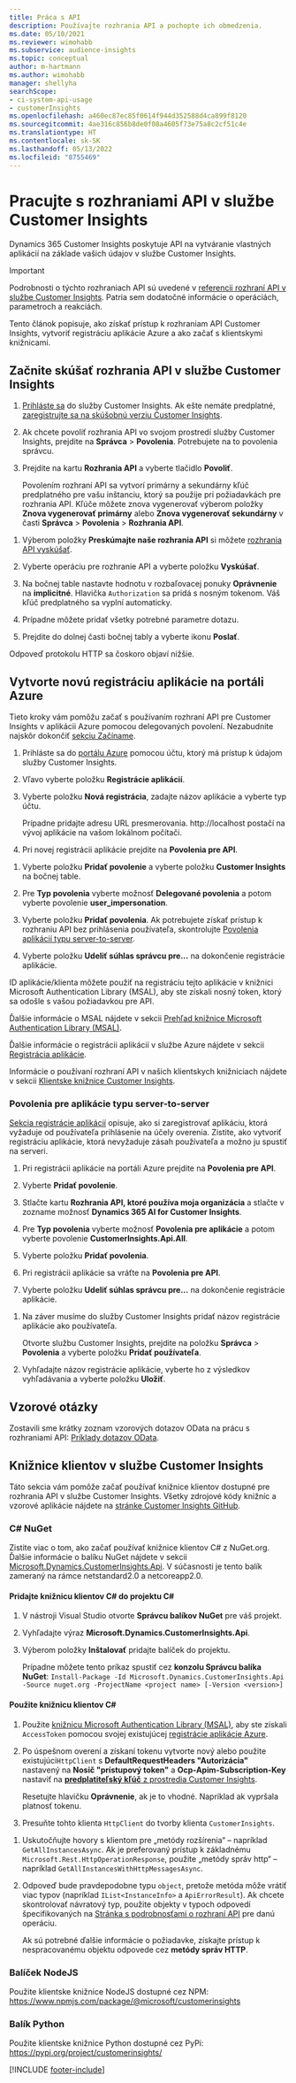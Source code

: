 ```yaml
---
title: Práca s API
description: Používajte rozhrania API a pochopte ich obmedzenia.
ms.date: 05/10/2021
ms.reviewer: wimohabb
ms.subservice: audience-insights
ms.topic: conceptual
author: m-hartmann
ms.author: wimohabb
manager: shellyha
searchScope:
- ci-system-api-usage
- customerInsights
ms.openlocfilehash: a460ec87ec85f0614f944d352588d4ca899f8120
ms.sourcegitcommit: 4ae316c856b8de0f08a4605f73e75a8c2cf51c4e
ms.translationtype: HT
ms.contentlocale: sk-SK
ms.lasthandoff: 05/13/2022
ms.locfileid: "8755469"
---
```

# <a name="work-with-customer-insights-apis"></a>Pracujte s rozhraniami API v službe Customer Insights

Dynamics 365 Customer Insights poskytuje API na vytváranie vlastných aplikácií na základe vašich údajov v službe Customer Insights.

> [!IMPORTANT]
> Podrobnosti o týchto rozhraniach API sú uvedené v [referencii rozhraní API v službe Customer Insights](https://developer.ci.ai.dynamics.com/api-details#api=CustomerInsights). Patria sem dodatočné informácie o operáciách, parametroch a reakciách.

Tento článok popisuje, ako získať prístup k rozhraniam API Customer Insights, vytvoriť registráciu aplikácie Azure a ako začať s klientskymi knižnicami.

## <a name="get-started-trying-the-customer-insights-apis"></a>Začnite skúšať rozhrania API v službe Customer Insights

1. [Prihláste sa](https://home.ci.ai.dynamics.com) do služby Customer Insights. Ak ešte nemáte predplatné, [zaregistrujte sa na skúšobnú verziu Customer Insights](https://aka.ms/tryci).

1. Ak chcete povoliť rozhrania API vo svojom prostredí služby Customer Insights, prejdite na **Správca** > **Povolenia**. Potrebujete na to povolenia správcu.

1. Prejdite na kartu **Rozhrania API** a vyberte tlačidlo **Povoliť**.    
 
   Povolením rozhraní API sa vytvorí primárny a sekundárny kľúč predplatného pre vašu inštanciu, ktorý sa použije pri požiadavkách pre rozhrania API. Kľúče môžete znova vygenerovať výberom položky **Znova vygenerovať primárny** alebo **Znova vygenerovať sekundárny** v časti **Správca** > **Povolenia** > **Rozhrania API**.

<!--  :::image type="content" source="media/enable-apis.gif" alt-text="Enable Customer Insights APIs."::: -->

1. Výberom položky **Preskúmajte naše rozhrania API** si môžete [rozhrania API vyskúšať](https://developer.ci.ai.dynamics.com/api-details#api=CustomerInsights&operation=Get-all-instances).

1. Vyberte operáciu pre rozhranie API a vyberte položku **Vyskúšať**.

1. Na bočnej table nastavte hodnotu v rozbaľovacej ponuky **Oprávnenie** na **implicitné**. Hlavička `Authorization` sa pridá s nosným tokenom. Váš kľúč predplatného sa vyplní automaticky.
  
1. Prípadne môžete pridať všetky potrebné parametre dotazu.

1. Prejdite do dolnej časti bočnej tably a vyberte ikonu **Poslať**.

Odpoveď protokolu HTTP sa čoskoro objaví nižšie.

<!--   :::image type="content" source="media/try-apis.gif" alt-text="How to test the APIs."::: -->

## <a name="create-a-new-app-registration-in-the-azure-portal"></a>Vytvorte novú registráciu aplikácie na portáli Azure

Tieto kroky vám pomôžu začať s používaním rozhraní API pre Customer Insights v aplikácii Azure pomocou delegovaných povolení. Nezabudnite najskôr dokončiť [sekciu Začíname](#get-started-trying-the-customer-insights-apis).

1. Prihláste sa do [portálu Azure](https://portal.azure.com) pomocou účtu, ktorý má prístup k údajom služby Customer Insights.

1. Vľavo vyberte položku **Registrácie aplikácií**.

1. Vyberte položku **Nová registrácia**, zadajte názov aplikácie a vyberte typ účtu.
 
   Prípadne pridajte adresu URL presmerovania. http://localhost postačí na vývoj aplikácie na vašom lokálnom počítači.

1. Pri novej registrácii aplikácie prejdite na **Povolenia pre API**.

<!--   :::image type="content" source="media/app-registration-1.gif" alt-text="How to set API permissions in App registration."::: -->

1. Vyberte položku **Pridať povolenie** a vyberte položku **Customer Insights** na bočnej table.

1. Pre **Typ povolenia** vyberte možnosť **Delegované povolenia** a potom vyberte povolenie **user_impersonation**.

1. Vyberte položku **Pridať povolenia**. Ak potrebujete získať prístup k rozhraniu API bez prihlásenia používateľa, skontrolujte [Povolenia aplikácií typu server-to-server](#server-to-server-application-permissions).

1. Vyberte položku **Udeliť súhlas správcu pre...** na dokončenie registrácie aplikácie.

ID aplikácie/klienta môžete použiť na registráciu tejto aplikácie v knižnici Microsoft Authentication Library (MSAL), aby ste získali nosný token, ktorý sa odošle s vašou požiadavkou pre API.

<!-- :::image type="content" source="media/grant-admin-consent.gif" alt-text="How to grant admin consent."::: -->

Ďalšie informácie o MSAL nájdete v sekcii [Prehľad knižnice Microsoft Authentication Library (MSAL)](/azure/active-directory/develop/msal-overview).

Ďalšie informácie o registrácii aplikácií v službe Azure nájdete v sekcii [Registrácia aplikácie](/graph/auth-register-app-v2).

Informácie o používaní rozhraní API v našich klientskych knižniciach nájdete v sekcii [Klientske knižnice Customer Insights](#customer-insights-client-libraries).

### <a name="server-to-server-application-permissions"></a>Povolenia pre aplikácie typu server-to-server

[Sekcia registrácie aplikácií](#create-a-new-app-registration-in-the-azure-portal) opisuje, ako si zaregistrovať aplikáciu, ktorá vyžaduje od používateľa prihlásenie na účely overenia. Zistite, ako vytvoriť registráciu aplikácie, ktorá nevyžaduje zásah používateľa a možno ju spustiť na serveri.

1. Pri registrácii aplikácie na portáli Azure prejdite na **Povolenia pre API**.

1. Vyberte **Pridať povolenie**. 

1. Stlačte kartu **Rozhrania API, ktoré používa moja organizácia** a stlačte v zozname možnosť **Dynamics 365 AI for Customer Insights**. 

1. Pre **Typ povolenia** vyberte možnosť **Povolenia pre aplikácie** a potom vyberte povolenie **CustomerInsights.Api.All**.

1. Vyberte položku **Pridať povolenia**.

1. Pri registrácii aplikácie sa vráťte na **Povolenia pre API**.

1. Vyberte položku **Udeliť súhlas správcu pre...** na dokončenie registrácie aplikácie.

 <!--  :::image type="content" source="media/grant-admin-consent.gif" alt-text="How to grant admin consent."::: -->

1. Na záver musíme do služby Customer Insights pridať názov registrácie aplikácie ako používateľa.  
   
   Otvorte službu Customer Insights, prejdite na položku **Správca** > **Povolenia** a vyberte položku **Pridať používateľa**.

1. Vyhľadajte názov registrácie aplikácie, vyberte ho z výsledkov vyhľadávania a vyberte položku **Uložiť**.

## <a name="sample-queries"></a>Vzorové otázky

Zostavili sme krátky zoznam vzorových dotazov OData na prácu s rozhraniami API: [Príklady dotazov OData](odata-examples.md).

## <a name="customer-insights-client-libraries"></a>Knižnice klientov v službe Customer Insights

Táto sekcia vám pomôže začať používať knižnice klientov dostupné pre rozhrania API v službe Customer Insights. Všetky zdrojové kódy knižníc a vzorové aplikácie nájdete na [stránke Customer Insights GitHub](https://github.com/microsoft/Dynamics365-CustomerInsights-Client-Libraries). 

### <a name="c-nuget"></a>C# NuGet

Zistite viac o tom, ako začať používať knižnice klientov C# z NuGet.org. Ďalšie informácie o balíku NuGet nájdete v sekcii [Microsoft.Dynamics.CustomerInsights.Api](https://www.nuget.org/packages/Microsoft.Dynamics.CustomerInsights.Api/). V súčasnosti je tento balík zameraný na rámce netstandard2.0 a netcoreapp2.0.

#### <a name="add-the-c-client-library-to-a-c-project"></a>Pridajte knižnicu klientov C# do projektu C#

1. V nástroji Visual Studio otvorte **Správcu balíkov NuGet** pre váš projekt.

1. Vyhľadajte výraz **Microsoft.Dynamics.CustomerInsights.Api**.

1. Výberom položky **Inštalovať** pridajte balíček do projektu.
 
   Prípadne môžete tento príkaz spustiť cez **konzolu Správcu balíka NuGet**: `Install-Package -Id Microsoft.Dynamics.CustomerInsights.Api -Source nuget.org -ProjectName <project name> [-Version <version>]`

 <!--  :::image type="content" source="media/visual-studio-nuget-package.gif" alt-text="Add NuGet package to Visual Studio project."::: -->

#### <a name="use-the-c-client-library"></a>Použite knižnicu klientov C#

1. Použite [knižnicu Microsoft Authentication Library (MSAL)](/azure/active-directory/develop/msal-overview), aby ste získali `AccessToken` pomocou svojej existujúcej [registrácie aplikácie Azure](#create-a-new-app-registration-in-the-azure-portal).

1. Po úspešnom overení a získaní tokenu vytvorte nový alebo použite existujúci`HttpClient` s **DefaultRequestHeaders "Autorizácia"** nastavený na **Nosič "prístupový token"** a **Ocp-Apim-Subscription-Key** nastaviť na [**predplatiteľský kľúč** z prostredia Customer Insights](#get-started-trying-the-customer-insights-apis).   
 
   Resetujte hlavičku **Oprávnenie**, ak je to vhodné. Napríklad ak vypršala platnosť tokenu.

1. Presuňte tohto klienta `HttpClient` do tvorby klienta `CustomerInsights`.

<!--   :::image type="content" source="media/httpclient-sample.png" alt-text="Sample of httpclient."::: -->

1. Uskutočňujte hovory s klientom pre „metódy rozšírenia“ – napríklad `GetAllInstancesAsync`. Ak je preferovaný prístup k základnému `Microsoft.Rest.HttpOperationResponse`, použite „metódy správ http“ – napríklad `GetAllInstancesWithHttpMessagesAsync`.

1. Odpoveď bude pravdepodobne typu `object`, pretože metóda môže vrátiť viac typov (napríklad `IList<InstanceInfo>` a `ApiErrorResult`). Ak chcete skontrolovať návratový typ, použite objekty v typoch odpovedí špecifikovaných na [Stránka s podrobnosťami o rozhraní API](https://developer.ci.ai.dynamics.com/api-details#api=CustomerInsights) pre danú operáciu.    
   
   Ak sú potrebné ďalšie informácie o požiadavke, získajte prístup k nespracovanému objektu odpovede cez **metódy správ HTTP**.

### <a name="nodejs-package"></a>Balíček NodeJS

Použite klientske knižnice NodeJS dostupné cez NPM: https://www.npmjs.com/package/@microsoft/customerinsights

### <a name="python-package"></a>Balík Python

Použite klientske knižnice Python dostupné cez PyPi: https://pypi.org/project/customerinsights/

[!INCLUDE [footer-include](includes/footer-banner.md)]
